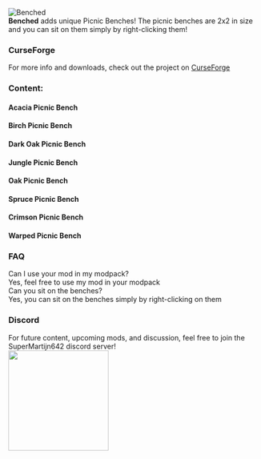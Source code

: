 ![Benched](https://i.imgur.com/h0bSBTU.png)  
**Benched** adds unique Picnic Benches! The picnic benches are 2x2 in size and you can sit on them simply by right-clicking them!

### CurseForge
For more info and downloads, check out the project on [CurseForge](https://www.curseforge.com/minecraft/mc-mods/benched)

### Content:

#### Acacia Picnic Bench

#### Birch Picnic Bench

#### Dark Oak Picnic Bench

#### Jungle Picnic Bench

#### Oak Picnic Bench

#### Spruce Picnic Bench

#### Crimson Picnic Bench

#### Warped Picnic Bench

### FAQ
Can I use your mod in my modpack?  
Yes, feel free to use my mod in your modpack  
Can you sit on the benches?  
Yes, you can sit on the benches simply by right-clicking on them

### Discord
For future content, upcoming mods, and discussion, feel free to join the SuperMartijn642 discord server!  
[<img width='200' src='https://snrclan.com/wp-content/uploads/2020/02/join-discord-png-13.png'>](https://discord.gg/QEbGyUYB2e)
